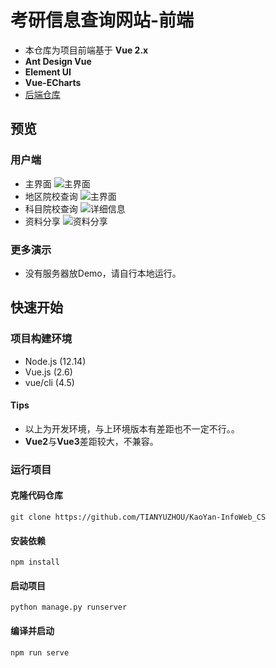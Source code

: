 
# 考研信息查询网站-前端

- 本仓库为项目前端基于 **Vue 2.x**
- **Ant Design Vue**
- **Element UI**
- **Vue-ECharts**
- [后端仓库](https://github.com/TIANYUZHOU/KaoYan-InfoWeb_CS_Backend)

## 预览

### 用户端

- 主界面
![主界面](https://pic.zty.plus/%E6%AF%95%E8%AE%BE%E5%BC%80%E6%BA%90%E5%9B%BE/%E4%B8%BB%E7%95%8C%E9%9D%A2.png)
- 地区院校查询
![主界面](https://pic.zty.plus/%E6%AF%95%E8%AE%BE%E5%BC%80%E6%BA%90%E5%9B%BE/%E5%9C%B0%E5%8C%BA-%E9%99%A2%E6%A0%A1%E6%9F%A5%E8%AF%A2.png)
- 科目院校查询
![详细信息](https://pic.zty.plus/%E6%AF%95%E8%AE%BE%E5%BC%80%E6%BA%90%E5%9B%BE/%E8%AF%A6%E7%BB%86%E4%BF%A1%E6%81%AF.png)
- 资料分享
![资料分享](https://pic.zty.plus/%E6%AF%95%E8%AE%BE%E5%BC%80%E6%BA%90%E5%9B%BE/%E8%B5%84%E6%96%99%E5%88%86%E4%BA%AB.png)

### 更多演示

- 没有服务器放Demo，请自行本地运行。

## 快速开始

### 项目构建环境

- Node.js (12.14)
- Vue.js (2.6)
- vue/cli (4.5)

#### Tips

- 以上为开发环境，与上环境版本有差距也不一定不行。。
- **Vue2**与**Vue3**差距较大，不兼容。

### 运行项目

#### 克隆代码仓库

```shell
git clone https://github.com/TIANYUZHOU/KaoYan-InfoWeb_CS
```

#### 安装依赖

```shell
npm install
```

#### 启动项目

```shell
python manage.py runserver
```

#### 编译并启动

```shell
npm run serve
```

<!-- # gra_design_fronted

## Project setup
```
npm install
```

### Compiles and hot-reloads for development
```
npm run serve
```

### Compiles and minifies for production
```
npm run build
```

### Lints and fixes files
```
npm run lint
```

### Customize configuration
See [Configuration Reference](https://cli.vuejs.org/config/). -->
